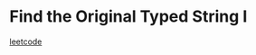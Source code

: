 Find the Original Typed String I
================================
[leetcode](https://leetcode.com/problems/find-the-original-typed-string-i)
